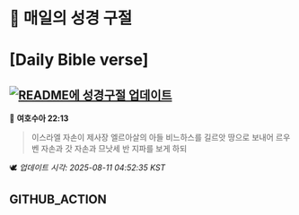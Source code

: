 # 🙏 매일의 성경 구절
# [Daily Bible verse]
## [![README에 성경구절 업데이트](https://github.com/DONGSUKA/first_test/actions/workflows/update-readme-bible.yml/badge.svg)](https://github.com/DONGSUKA/first_test/actions/workflows/update-readme-bible.yml)
<!-- START_BIBLE_VERSE -->
📖 **여호수아 22:13**
> 이스라엘 자손이 제사장 엘르아살의 아들 비느하스를 길르앗 땅으로 보내어 르우벤 자손과 갓 자손과 므낫세 반 지파를 보게 하되

🕊️ _업데이트 시각: 2025-08-11 04:52:35 KST_
  <!-- END_BIBLE_VERSE -->
## GITHUB_ACTION

